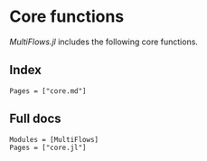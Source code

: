 # Core functions

_MultiFlows.jl_ includes the following core functions.

## Index

```@index
Pages = ["core.md"]
```

## Full docs

```@autodocs
Modules = [MultiFlows]
Pages = ["core.jl"]

```

